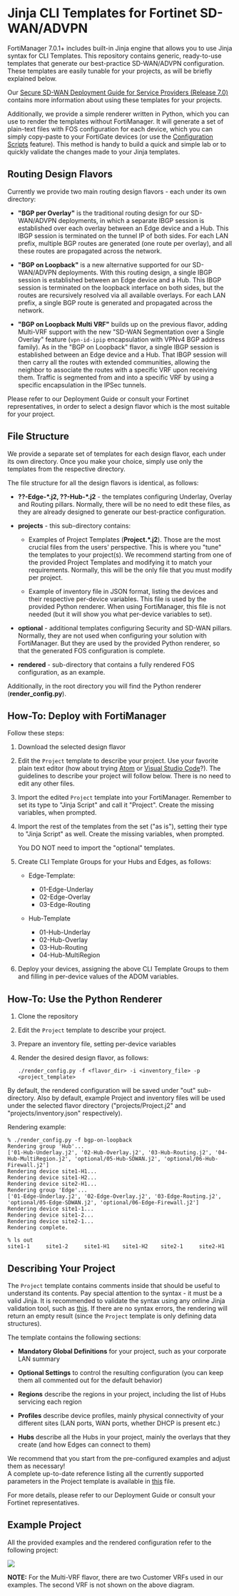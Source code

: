 # Jinja CLI Templates for Fortinet SD-WAN/ADVPN

FortiManager 7.0.1+ includes built-in Jinja engine that allows you to use Jinja syntax for CLI Templates.
This repository contains generic, ready-to-use templates that generate our best-practice SD-WAN/ADVPN configuration.
These templates are easily tunable for your projects, as will be briefly explained below.

Our [Secure SD-WAN Deployment Guide for Service Providers (Release 7.0)](https://docs.fortinet.com/document/fortigate/7.0.0/sd-wan-deployment-for-mssps/705134/introduction) contains more information
about using these templates for your projects.

Additionally, we provide a simple renderer written in Python, which you can use to render the templates without FortiManager.
It will generate a set of plain-text files with FOS configuration for each device, which you can simply copy-paste to your
FortiGate devices (or use the [Configuration Scripts](https://docs.fortinet.com/document/fortigate/7.0.6/administration-guide/780930/configuration-scripts) feature).
This method is handy to build a quick and simple lab or to quickly validate the changes made to your Jinja templates.


## Routing Design Flavors

Currently we provide two main routing design flavors - each under its own directory:

- **"BGP per Overlay"** is the traditional routing design for our SD-WAN/ADVPN deployments,
  in which a separate IBGP session is established over each overlay between an Edge device and a Hub.
  This IBGP session is terminated on the tunnel IP of both sides. For each LAN prefix,
  multiple BGP routes are generated (one route per overlay), and all these routes
  are propagated across the network.

- **"BGP on Loopback"** is a new alternative supported for our SD-WAN/ADVPN deployments.
  With this routing design, a single IBGP session is established between an Edge device and a Hub.
  This IBGP session is terminated on the loopback interface on both sides, but the routes are
  recursively resolved via all available overlays. For each LAN prefix, a single BGP route
  is generated and propagated across the network.

- **"BGP on Loopback Multi VRF"** builds up on the previous flavor, adding Multi-VRF support
  with the new "SD-WAN Segmentation over a Single Overlay" feature (`vpn-id-ipip` encapsulation with VPNv4 BGP address family).
  As in the "BGP on Loopback" flavor, a single IBGP session is established between an Edge device and a Hub.
  That IBGP session will then carry all the routes with extended communities, allowing the neighbor to associate the routes with a specific VRF upon receiving them.
  Traffic is segmented from and into a specific VRF by using a specific encapsulation in the IPSec tunnels.


Please refer to our Deployment Guide or consult your Fortinet representatives, in order to select
a design flavor which is the most suitable for your project.


## File Structure

We provide a separate set of templates for each design flavor, each under its own directory.
Once you make your choice, simply use only the templates from the respective directory.

The file structure for all the design flavors is identical, as follows:

- **??-Edge-\*.j2, ??-Hub-\*.j2** - the templates configuring Underlay, Overlay and Routing pillars.
  Normally, there will be no need to edit these files, as they are already designed to generate our
  best-practice configuration.

- **projects** - this sub-directory contains:

  - Examples of Project Templates (**Project.\*.j2**). Those are the most crucial files from the users' perspective.
    This is where you "tune" the templates to your project(s).
    We recommend starting from one of the provided Project Templates and modifying it to match your requirements.
    Normally, this will be the only file that you must modify per project.

  - Example of inventory file in JSON format, listing the devices and their respective per-device variables.
    This file is used by the provided Python renderer.
    When using FortiManager, this file is not needed (but it will show you what per-device variables to set).

- **optional** - additional templates configuring Security and SD-WAN pillars.
  Normally, they are not used when configuring your solution with FortiManager.
  But they are used by the provided Python renderer, so that the generated FOS configuration is complete.

- **rendered** - sub-directory that contains a fully rendered FOS configuration, as an example.

Additionally, in the root directory you will find the Python renderer (**render_config.py**).


## How-To: Deploy with FortiManager

Follow these steps:

1. Download the selected design flavor

1. Edit the `Project` template to describe your project. Use your favorite plain text editor
   (how about trying [Atom](https://atom.io/) or [Visual Studio Code](https://code.visualstudio.com/)?).
   The guidelines to describe your project will follow below.
   There is no need to edit any other files.

1. Import the edited `Project` template into your FortiManager.
   Remember to set its type to "Jinja Script" and call it "Project".
   Create the missing variables, when prompted.

1. Import the rest of the templates from the set ("as is"), setting their type to "Jinja Script" as well.
   Create the missing variables, when prompted.  

   You DO NOT need to import the "optional" templates.

1. Create CLI Template Groups for your Hubs and Edges, as follows:

   - Edge-Template:
     - 01-Edge-Underlay
     - 02-Edge-Overlay
     - 03-Edge-Routing

   - Hub-Template
     - 01-Hub-Underlay
     - 02-Hub-Overlay
     - 03-Hub-Routing
     - 04-Hub-MultiRegion

1. Deploy your devices, assigning the above CLI Template Groups to them and filling in per-device values of the ADOM variables.


## How-To: Use the Python Renderer

1. Clone the repository

1. Edit the `Project` template to describe your project.

1. Prepare an inventory file, setting per-device variables

1. Render the desired design flavor, as follows:

    ```
    ./render_config.py -f <flavor_dir> -i <inventory_file> -p <project_template>
    ```

By default, the rendered configuration will be saved under "out" sub-directory.
Also by default, example Project and inventory files will be used under the selected flavor directory ("projects/Project.j2" and "projects/inventory.json" respectively).

Rendering example:

```
% ./render_config.py -f bgp-on-loopback
Rendering group 'Hub'...
['01-Hub-Underlay.j2', '02-Hub-Overlay.j2', '03-Hub-Routing.j2', '04-Hub-MultiRegion.j2', 'optional/05-Hub-SDWAN.j2', 'optional/06-Hub-Firewall.j2']
Rendering device site1-H1...
Rendering device site1-H2...
Rendering device site2-H1...
Rendering group 'Edge'...
['01-Edge-Underlay.j2', '02-Edge-Overlay.j2', '03-Edge-Routing.j2', 'optional/05-Edge-SDWAN.j2', 'optional/06-Edge-Firewall.j2']
Rendering device site1-1...
Rendering device site1-2...
Rendering device site2-1...
Rendering complete.

% ls out
site1-1		site1-2		site1-H1	site1-H2	site2-1		site2-H1
```


## Describing Your Project

The `Project` template contains comments inside that should be useful to understand its contents.
Pay special attention to the syntax - it must be a valid Jinja.
It is recommended to validate the syntax using any online Jinja validation tool, such as [this](https://j2live.ttl255.com/). If there are no syntax errors, the rendering
will return an empty result (since the `Project` template is only defining data structures).

The template contains the following sections:

- **Mandatory Global Definitions** for your project, such as your corporate LAN summary

- **Optional Settings** to control the resulting configuration (you can keep them all commented out for the default behavior)

- **Regions** describe the regions in your project, including the list of Hubs servicing each region

- **Profiles** describe device profiles, mainly physical connectivity of your different sites (LAN ports, WAN ports, whether DHCP is present etc.)

- **Hubs** describe all the Hubs in your project, mainly the overlays that they create (and how Edges can connect to them)

We recommend that you start from the pre-configured examples and adjust them as necessary!  
A complete up-to-date reference listing all the currently supported parameters in the Project template is available in [this](./Project_Template_Reference.md) file.

For more details, please refer to our Deployment Guide or consult your Fortinet representatives.


## Example Project

All the provided examples and the rendered configuration refer to the following project:

![](example_project.png)

**NOTE:** For the Multi-VRF flavor, there are two Customer VRFs used in our examples. The second VRF is not shown on the above diagram.
